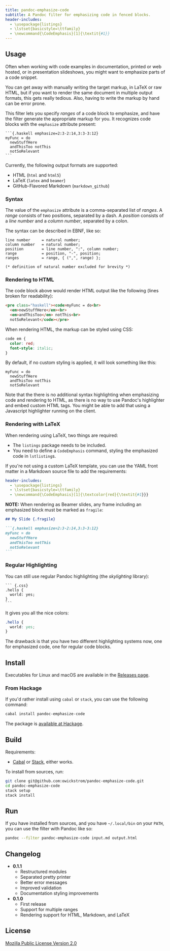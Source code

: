 ```yaml
---
title: pandoc-emphasize-code
subtitle: A Pandoc filter for emphasizing code in fenced blocks.
header-includes:
  - \usepackage{listings}
  - \lstset{basicstyle=\ttfamily}
  - \newcommand{\CodeEmphasis}[1]{\textit{#1}}
---
```


## Usage

Often when working with code examples in documentation, printed or web hosted,
or in presentation slideshows, you might want to emphasize parts of a code
snippet.

You can get away with manually writing the target markup, in LaTeX or raw HTML,
but if you want to render the same document in multiple output formats, this
gets really tedious. Also, having to write the markup by hand can be error
prone.

This filter lets you specify *ranges* of a code block to emphasize, and have
the filter generate the appropriate markup for you. It recognizes code blocks
with the `emphasize` attribute present:

    ```{.haskell emphasize=2:3-2:14,3:3-3:12}
    myFunc = do
      newStuffHere
      andThisToo notThis
      notSoRelevant
    ```

Currently, the following output formats are supported:

* HTML (`html` and `html5`)
* LaTeX (`latex` and `beamer`)
* GitHub-Flavored Markdown (`markdown_github`)

### Syntax

The value of the `emphasize` attribute is a comma-separated list of *ranges*.
A *range* consists of two positions, separated by a dash. A *position* consists
of a *line number* and a *column number*, separated by a colon.

The syntax can be described in EBNF, like so:

``` ebnf
line number     = natural number;
column number   = natural number;
position        = line number, ":", column number;
range           = position, "-", position;
ranges          = range, { (",", range) };

(* definition of natural number excluded for brevity *)
```

### Rendering to HTML

The code block above would render HTML output like the following (lines broken
for readability):

``` html
<pre class="haskell"><code>myFunc = do<br>
  <em>newStuffHere</em><br>
  <em>andThisToo</em> notThis<br>
  notSoRelevant</code></pre>
```

When rendering HTML, the markup can be styled using CSS:

``` css
code em {
  color: red;
  font-style: italic;
}
```

By default, if no custom styling is applied, it will look something like this:

```{.haskell emphasize=2:3-2:14,3:3-3:12}
myFunc = do
  newStuffHere
  andThisToo notThis
  notSoRelevant
```

Note that the there is no additional syntax highlighting when emphasizing code
and rendering to HTML, as there is no way to use Pandoc's highlighter and embed
custom HTML tags. You might be able to add that using a Javascript highlighter
running on the client.

### Rendering with LaTeX

When rendering using LaTeX, two things are required:

* The `listings` package needs to be included.
* You need to define a `CodeEmphasis` command, styling the emphasized code in
  `lstlisting`s.

If you're not using a custom LaTeX template, you can use the YAML front matter
in a Markdown source file to add the requirements:

``` yaml
header-includes:
  - \usepackage{listings}
  - \lstset{basicstyle=\ttfamily}
  - \newcommand{\CodeEmphasis}[1]{\textcolor{red}{\textit{#1}}}
```

**NOTE:** When rendering as Beamer slides, any frame including an emphasized
block must be marked as `fragile`:

```` markdown
## My Slide {.fragile}

```{.haskell emphasize=2:3-2:14,3:3-3:12}
myFunc = do
  newStuffHere
  andThisToo notThis
  notSoRelevant
```
````

### Regular Highlighting

You can still use regular Pandoc highlighting (the *skylighting* library):

    ``` {.css}
    .hello {
      world: yes;
    }
    ```

It gives you all the nice colors:

``` css
.hello {
  world: yes;
}
```

The drawback is that you have two different highlighting systems now, one
for emphasized code, one for regular code blocks.

## Install

Executables for Linux and macOS are available in the [Releases
page](https://github.com/owickstrom/pandoc-emphasize-code/releases).

### From Hackage

If you'd rather install using `cabal` or `stack`, you can use the following
command:

``` sh
cabal install pandoc-emphasize-code
```

The package is [available at Hackage](https://hackage.haskell.org/package/pandoc-emphasize-code).

## Build

Requirements:

* [Cabal](https://www.haskell.org/cabal/) or
  [Stack](https://docs.haskellstack.org/en/stable/README/), either works.

To install from sources, run:

``` sh
git clone git@github.com:owickstrom/pandoc-emphasize-code.git
cd pandoc-emphasize-code
stack setup
stack install
```

## Run

If you have installed from sources, and you have `~/.local/bin` on your
`PATH`, you can use the filter with Pandoc like so:

``` sh
pandoc --filter pandoc-emphasize-code input.md output.html
```

## Changelog

* **0.1.1**
    - Restructured modules
    - Separated pretty printer
    - Better error messages
    - Improved validation
    - Documentation styling improvements
* **0.1.0**
    - First release
    - Support for multiple ranges
    - Rendering support for HTML, Markdown, and LaTeX

## License

[Mozilla Public License Version 2.0](LICENSE)

